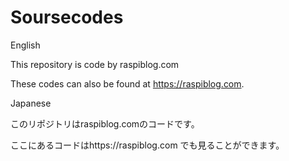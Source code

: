 # Soursecodes
English

This repository is code by raspiblog.com

These codes can also be found at https://raspiblog.com.

Japanese

このリポジトリはraspiblog.comのコードです。

ここにあるコードはhttps://raspiblog.com でも見ることができます。
